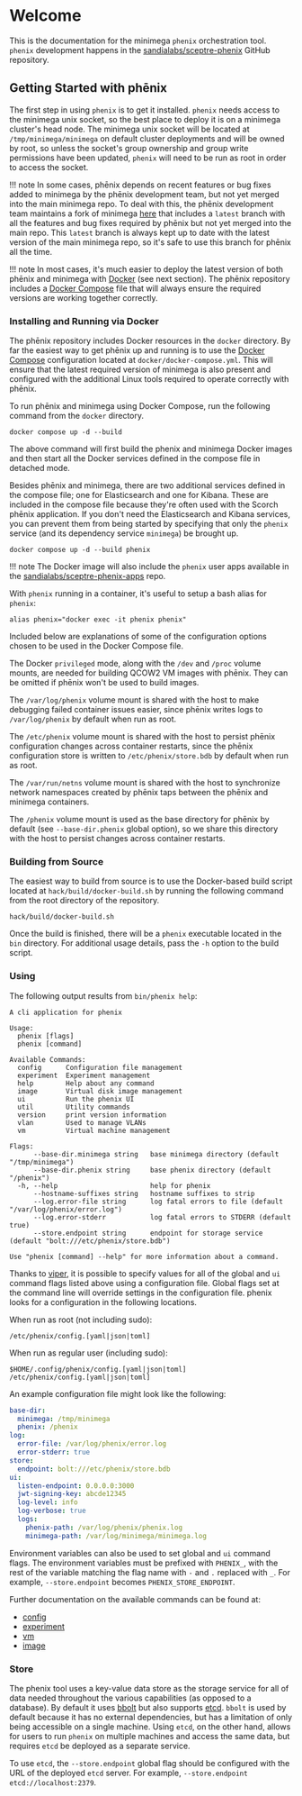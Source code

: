 # Welcome

This is the documentation for the minimega `phenix` orchestration tool. `phenix`
development happens in the
[sandialabs/sceptre-phenix](https://github.com/sandialabs/sceptre-phenix) GitHub
repository.

## Getting Started with phēnix

The first step in using `phenix` is to get it installed. `phenix` needs access
to the minimega unix socket, so the best place to deploy it is on a minimega
cluster's head node. The minimega unix socket will be located at
`/tmp/minimega/minimega` on default cluster deployments and will be owned by
root, so unless the socket's group ownership and group write permissions have
been updated, `phenix` will need to be run as root in order to access the
socket.

!!! note
    In some cases, phēnix depends on recent features or bug fixes added to
    minimega by the phēnix development team, but not yet merged into the main
    minimega repo. To deal with this, the phēnix development team maintains a
    fork of minimega [here](https://github.com/activeshadow/minimega) that
    includes a `latest` branch with all the features and bug fixes required by
    phēnix but not yet merged into the main repo. This `latest` branch is always
    kept up to date with the latest version of the main minimega repo, so it's
    safe to use this branch for phēnix all the time.

!!! note
    In most cases, it's much easier to deploy the latest version of both phēnix
    and minimega with [Docker](https://www.docker.com/) (see next section). The phēnix repository includes
    a [Docker Compose](https://docs.docker.com/compose/) file that will always ensure the required versions are
    working together correctly.

### Installing and Running via Docker

The phēnix repository includes Docker resources in the `docker` directory. By
far the easiest way to get phēnix up and running is to use the [Docker Compose](https://docs.docker.com/compose/)
configuration located at `docker/docker-compose.yml`. This will ensure that the
latest required version of minimega is also present and configured with the
additional Linux tools required to operate correctly with phēnix.

To run phēnix and minimega using Docker Compose, run the following command from
the `docker` directory.

```shell
docker compose up -d --build
```

The above command will first build the phenix and minimega Docker images and
then start all the Docker services defined in the compose file in detached mode.

Besides phēnix and minimega, there are two additional services defined in the
compose file; one for Elasticsearch and one for Kibana. These are included in
the compose file because they're often used with the Scorch phēnix application.
If you don't need the Elasticsearch and Kibana services, you can prevent them
from being started by specifying that only the `phenix` service (and its
dependency service `minimega`) be brought up.

```shell
docker compose up -d --build phenix
```

!!! note
    The Docker image will also include the `phenix` user apps available in the
    [sandialabs/sceptre-phenix-apps](https://github.com/sandialabs/sceptre-phenix-apps)
    repo.

With `phenix` running in a container, it's useful to setup a bash alias for
`phenix`:

```shell
alias phenix="docker exec -it phenix phenix"
```

Included below are explanations of some of the configuration options chosen to
be used in the Docker Compose file.

The Docker `privileged` mode, along with the `/dev` and `/proc` volume mounts,
are needed for building QCOW2 VM images with phēnix. They can be omitted if
phēnix won't be used to build images.

The `/var/log/phenix` volume mount is shared with the host to make debugging
failed container issues easier, since phēnix writes logs to `/var/log/phenix` by
default when run as root.

The `/etc/phenix` volume mount is shared with the host to persist phēnix
configuration changes across container restarts, since the phēnix configuration
store is written to `/etc/phenix/store.bdb` by default when run as root.

The `/var/run/netns` volume mount is shared with the host to synchronize network
namespaces created by phēnix taps between the phēnix and minimega containers.

The `/phenix` volume mount is used as the base directory for phēnix by default
(see `--base-dir.phenix` global option), so we share this directory with the
host to persist changes across container restarts.

### Building from Source

The easiest way to build from source is to use the Docker-based build script
located at `hack/build/docker-build.sh` by running the following command from
the root directory of the repository.

```
hack/build/docker-build.sh
```

Once the build is finished, there will be a `phenix` executable located in the
`bin` directory. For additional usage details, pass the `-h` option to the build
script.

### Using

The following output results from `bin/phenix help`:

```
A cli application for phenix

Usage:
  phenix [flags]
  phenix [command]

Available Commands:
  config      Configuration file management
  experiment  Experiment management
  help        Help about any command
  image       Virtual disk image management
  ui          Run the phenix UI
  util        Utility commands
  version     print version information
  vlan        Used to manage VLANs
  vm          Virtual machine management

Flags:
      --base-dir.minimega string   base minimega directory (default "/tmp/minimega")
      --base-dir.phenix string     base phenix directory (default "/phenix")
  -h, --help                       help for phenix
      --hostname-suffixes string   hostname suffixes to strip
      --log.error-file string      log fatal errors to file (default "/var/log/phenix/error.log")
      --log.error-stderr           log fatal errors to STDERR (default true)
      --store.endpoint string      endpoint for storage service (default "bolt:///etc/phenix/store.bdb")

Use "phenix [command] --help" for more information about a command.
```

Thanks to [viper](https://github.com/spf13/viper), it is possible to specify
values for all of the global and `ui` command flags listed above using a
configuration file. Global flags set at the command line will override settings 
in the configuration file. phenix looks for a configuration in the following 
locations.

When run as root (not including sudo):

```
/etc/phenix/config.[yaml|json|toml]
```

When run as regular user (including sudo):

```
$HOME/.config/phenix/config.[yaml|json|toml]
/etc/phenix/config.[yaml|json|toml]
```

An example configuration file might look like the following:

```yaml
base-dir:
  minimega: /tmp/minimega
  phenix: /phenix
log:
  error-file: /var/log/phenix/error.log
  error-stderr: true
store:
  endpoint: bolt:///etc/phenix/store.bdb
ui:
  listen-endpoint: 0.0.0.0:3000
  jwt-signing-key: abcde12345
  log-level: info
  log-verbose: true
  logs:
    phenix-path: /var/log/phenix/phenix.log
    minimega-path: /var/log/minimega/minimega.log
```

Environment variables can also be used to set global and `ui` command flags. The
environment variables must be prefixed with `PHENIX_`, with the rest of the
variable matching the flag name with `-` and `.` replaced with `_`. For example,
`--store.endpoint` becomes `PHENIX_STORE_ENDPOINT`.

Further documentation on the available commands can be found at:

* [config](configuration.md)
* [experiment](experiments.md)
* [vm](vms.md)
* [image](image.md)

### Store

The phenix tool uses a key-value data store as the storage service for all of
data needed throughout the various capabilities (as opposed to a database). By
default it uses [bbolt](https://github.com/etcd-io/bbolt) but also supports
[etcd](https://github.com/etcd-io/etcd). `bbolt` is used by default because it
has no external dependencies, but has a limitation of only being accessible on a
single machine. Using `etcd`, on the other hand, allows for users to run
`phenix` on multiple machines and access the same data, but requires `etcd` be
deployed as a separate service.

To use `etcd`, the `--store.endpoint` global flag should be configured with the
URL of the deployed `etcd` server. For example, `--store.endpoint etcd://localhost:2379`.
